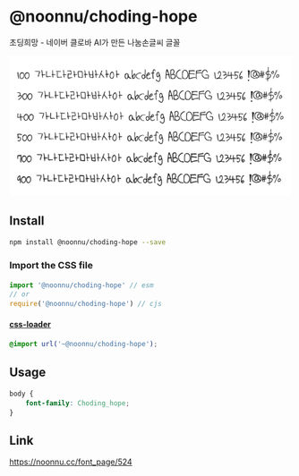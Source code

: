 # @noonnu/choding-hope

초딩희망 - 네이버 클로바 AI가 만든 나눔손글씨 글꼴

![example](./example.png)

## Install

```bash
npm install @noonnu/choding-hope --save
```

### Import the CSS file

```js
import '@noonnu/choding-hope' // esm
// or
require('@noonnu/choding-hope') // cjs
```

#### [css-loader](https://github.com/webpack-contrib/css-loader)

```css
@import url('~@noonnu/choding-hope');
```

## Usage

```css
body {
    font-family: Choding_hope;
}
```

## Link

https://noonnu.cc/font_page/524
